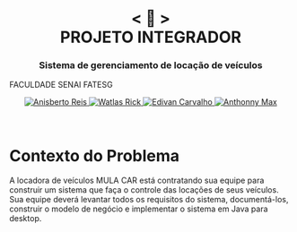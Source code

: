 <h1 align="center">
    < 📜 > <br>
PROJETO INTEGRADOR
</h1>
<h3 align="center">
Sistema de gerenciamento de locação de veículos
</h3>
FACULDADE SENAI FATESG
<p align="center">
  <a href="https://github.com/anisberto">
    <img alt="Anisberto Reis" src="https://img.shields.io/badge/Anisberto Reis-P.I-red">
  </a>
    <a href="https://github.com/Watlas">
    <img alt="Watlas Rick" src="https://img.shields.io/badge/Watlas Rick-P.I-red">
  </a>
    <a href="https://github.com/edivancarvalho">
    <img alt="Edivan Carvalho" src="https://img.shields.io/badge/Edivan Carvalho-P.I-red">
  </a>
    <a href="https://github.com/AnthonnyMax">
    <img alt="Anthonny Max" src="https://img.shields.io/badge/Anthonny Max-P.I-red">
  </a>
</p>
<br>

# Contexto do Problema
A locadora de veículos MULA CAR está contratando sua equipe para construir um sistema que faça o controle das
locações de seus veículos. Sua equipe deverá levantar todos os requisitos do sistema, documentá-los, construir o modelo de
negócio e implementar o sistema em Java para desktop.

